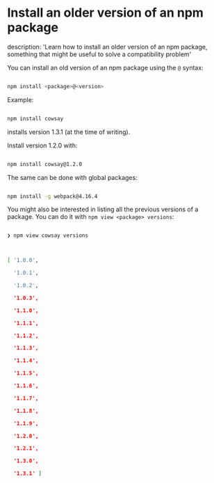 





# Install an older version of an npm package

description: 'Learn how to install an older version of an npm package, something that might be useful to solve a compatibility problem'





You can install an old version of an npm package using the `@` syntax:



```bash

npm install <package>@<version>

```



Example:



```bash

npm install cowsay

```



installs version 1.3.1 (at the time of writing).



Install version 1.2.0 with:



```bash

npm install cowsay@1.2.0

```



The same can be done with global packages:



```bash

npm install -g webpack@4.16.4

```



You might also be interested in listing all the previous versions of a package. You can do it with `npm view <package> versions`:



```bash

❯ npm view cowsay versions



[ '1.0.0',

  '1.0.1',

  '1.0.2',

  '1.0.3',

  '1.1.0',

  '1.1.1',

  '1.1.2',

  '1.1.3',

  '1.1.4',

  '1.1.5',

  '1.1.6',

  '1.1.7',

  '1.1.8',

  '1.1.9',

  '1.2.0',

  '1.2.1',

  '1.3.0',

  '1.3.1' ]

```

